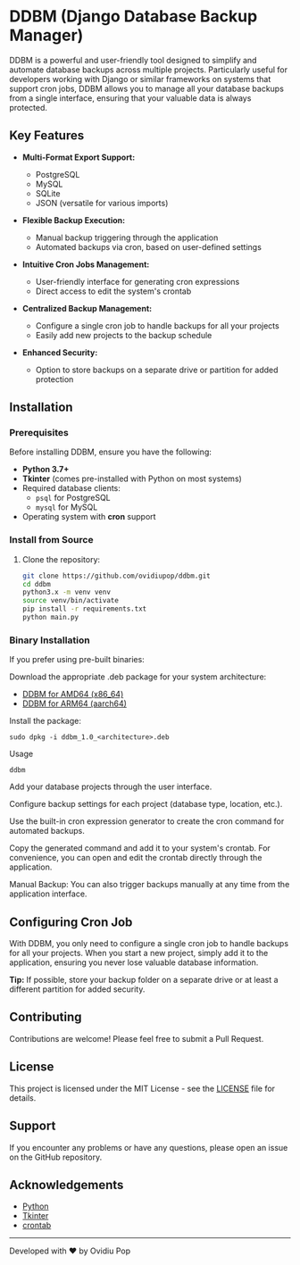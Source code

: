 # DDBM (Django Database Backup Manager)

DDBM is a powerful and user-friendly tool designed to simplify and automate database backups across multiple projects. Particularly useful for developers working with Django or similar frameworks on systems that support cron jobs, DDBM allows you to manage all your database backups from a single interface, ensuring that your valuable data is always protected.

## Key Features

- **Multi-Format Export Support:**
  - PostgreSQL
  - MySQL
  - SQLite
  - JSON (versatile for various imports)

- **Flexible Backup Execution:**
  - Manual backup triggering through the application
  - Automated backups via cron, based on user-defined settings

- **Intuitive Cron Jobs Management:**
  - User-friendly interface for generating cron expressions
  - Direct access to edit the system's crontab

- **Centralized Backup Management:**
  - Configure a single cron job to handle backups for all your projects
  - Easily add new projects to the backup schedule

- **Enhanced Security:**
  - Option to store backups on a separate drive or partition for added protection

## Installation

### Prerequisites

Before installing DDBM, ensure you have the following:

- **Python 3.7+**
- **Tkinter** (comes pre-installed with Python on most systems)
- Required database clients:
  - `psql` for PostgreSQL
  - `mysql` for MySQL
- Operating system with **cron** support

### Install from Source

1. Clone the repository:
   ```bash
   git clone https://github.com/ovidiupop/ddbm.git
   cd ddbm
   python3.x -m venv venv
   source venv/bin/activate
   pip install -r requirements.txt
   python main.py

### Binary Installation

If you prefer using pre-built binaries:

Download the appropriate .deb package for your system architecture:
   - [DDBM for AMD64 (x86_64)](binaries/ddbm_1.0_amd64.deb)
   - [DDBM for ARM64 (aarch64)](binaries/ddbm_1.0_arm64.deb)

Install the package:

    sudo dpkg -i ddbm_1.0_<architecture>.deb

Usage

    ddbm

Add your database projects through the user interface.

Configure backup settings for each project (database type, location, etc.).

Use the built-in cron expression generator to create the cron command for automated backups.

Copy the generated command and add it to your system's crontab. For convenience, you can open and edit the crontab directly through the application.

Manual Backup: You can also trigger backups manually at any time from the application interface.

## Configuring Cron Job

With DDBM, you only need to configure a single cron job to handle backups for all your projects. When you start a new project, simply add it to the application, ensuring you never lose valuable database information.

**Tip:** If possible, store your backup folder on a separate drive or at least a different partition for added security.

## Contributing

Contributions are welcome! Please feel free to submit a Pull Request.

## License

This project is licensed under the MIT License - see the [LICENSE](LICENSE) file for details.

## Support

If you encounter any problems or have any questions, please open an issue on the GitHub repository.

## Acknowledgements

- [Python](https://www.python.org/)
- [Tkinter](https://docs.python.org/3/library/tkinter.html)
- [crontab](https://man7.org/linux/man-pages/man5/crontab.5.html)

---

Developed with ❤️ by Ovidiu Pop

